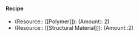 #### Recipe
- (Resource:: [[Polymer]]): (Amount:: 2)
- (Resource:: [[Structural Material]]): (Amount::2)
